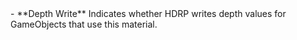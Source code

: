<tr>
<td>- **Depth Write**</td>
<td>Indicates whether HDRP writes depth values for GameObjects that use this material.</td>
</tr>

